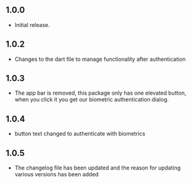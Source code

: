 ## 1.0.0

* Initial release.

## 1.0.2

* Changes to the dart file to manage functionality after authentication

## 1.0.3

* The app bar is removed, this package only has one elevated button, when you click it you get our biometric authentication dialog.

## 1.0.4

* button text changed to authenticate with biometrics

## 1.0.5

* The changelog file has been updated and the reason for updating various versions has been added